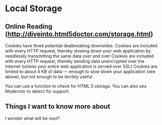 # Local Storage

## Online Reading (http://diveinto.html5doctor.com/storage.html)

Cookies have three potential dealbreaking downsides.
Cookies are included with every HTTP request, thereby slowing down your web application by needlessly transmitting the same data over and over
Cookies are included with every HTTP request, thereby sending data unencrypted over the internet (unless your entire web application is served over SSL)
Cookies are limited to about 4 KB of data — enough to slow down your application (see above), but not enough to be terribly useful

You can use a function to check for HTML 5 storage. You can also ues Modernizr to detect for support.


## Things I want to know more about

I wonder what will be next?